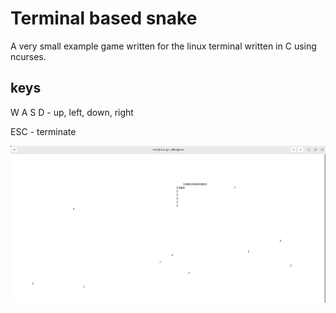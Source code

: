 # Terminal based snake
A very small example game written for the linux terminal
written in C using ncurses.

## keys
W A S D  - up, left, down, right

ESC - terminate

![snake](resources/screenshot1.png)
